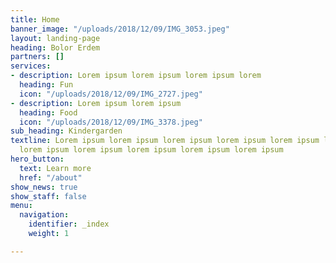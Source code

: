 ```yaml
---
title: Home
banner_image: "/uploads/2018/12/09/IMG_3053.jpeg"
layout: landing-page
heading: Bolor Erdem
partners: []
services:
- description: Lorem ipsum lorem ipsum lorem ipsum lorem
  heading: Fun
  icon: "/uploads/2018/12/09/IMG_2727.jpeg"
- description: Lorem ipsum lorem ipsum
  heading: Food
  icon: "/uploads/2018/12/09/IMG_3378.jpeg"
sub_heading: Kindergarden
textline: Lorem ipsum lorem ipsum lorem ipsum lorem ipsum lorem ipsum lorem ipsum
  lorem ipsum lorem ipsum lorem ipsum lorem ipsum lorem ipsum
hero_button:
  text: Learn more
  href: "/about"
show_news: true
show_staff: false
menu:
  navigation:
    identifier: _index
    weight: 1

---
```

